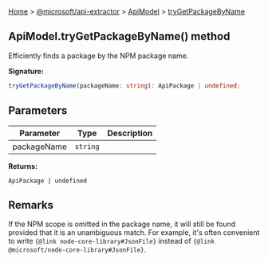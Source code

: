 [Home](./index) &gt; [@microsoft/api-extractor](./api-extractor.md) &gt; [ApiModel](./api-extractor.apimodel.md) &gt; [tryGetPackageByName](./api-extractor.apimodel.trygetpackagebyname.md)

## ApiModel.tryGetPackageByName() method

Efficiently finds a package by the NPM package name.

<b>Signature:</b>

```typescript
tryGetPackageByName(packageName: string): ApiPackage | undefined;
```

## Parameters

|  Parameter | Type | Description |
|  --- | --- | --- |
|  packageName | `string` |  |

<b>Returns:</b>

`ApiPackage | undefined`

## Remarks

If the NPM scope is omitted in the package name, it will still be found provided that it is an unambiguous match. For example, it's often convenient to write `{@link node-core-library#JsonFile}` instead of `{@link @microsoft/node-core-library#JsonFile}`<!-- -->.

